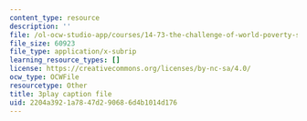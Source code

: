 ```yaml
---
content_type: resource
description: ''
file: /ol-ocw-studio-app/courses/14-73-the-challenge-of-world-poverty-spring-2011/2204a3921a7847d290686d4b1014d176_6RbIUZ-ZvZs.srt
file_size: 60923
file_type: application/x-subrip
learning_resource_types: []
license: https://creativecommons.org/licenses/by-nc-sa/4.0/
ocw_type: OCWFile
resourcetype: Other
title: 3play caption file
uid: 2204a392-1a78-47d2-9068-6d4b1014d176
---
```

